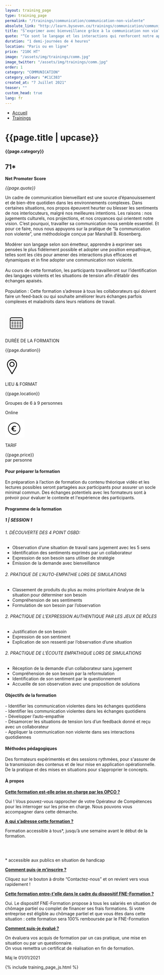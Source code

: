 ```yaml
---
layout: training_page
type: training_page
permalink: "/trainings/communication/communication-non-violente"
absolute_link: "http://learn.byseven.co/trainings/communication/communication-non-violente"
title: "S’exprimer avec bienveillance grâce à la communication non violente"
quote: "“Ce sont le langage et les interactions qui renforcent notre aptitude à donner avec bienveillance et à inspirer aux autres le désir d'en faire autant.” - Marshall B. Rosenberg"
duration: "1 demi-journées de 4 heures"
location: "Paris ou en ligne"
price: "210€ HT"
image: "/assets/img/trainings/comm.jpg"
image_twitter: "/assets/img/trainings/comm.jpg"
order: 1
category: "COMMUNICATION"
category_colour: "#C1C383"
created_at: "7 Juillet 2021"
teaser: ""
custom_head: true
lang: fr
---
```


<div class="trainings-breadcrumb">
  <nav aria-label="Breadcrumb" class="breadcrumb">
    <ul>
        <li><a href="/">Accueil</a></li>
        <li><a href="/trainings">Trainings</a></li>
    </ul>
  </nav>
</div>
<div class="training-page-main">
  <div class="training-page-main-banner">
    <div class="training-page-main-banner-left">
      <div>
        <h1 class="training-page-main-banner-left-title">{{page.title | upcase}}</h1>
        <div class='category-score'><h4 class="training-page-main-banner-left-category" style="background: {{page.category_colour}};">{{page.category}}</h4>
          <div class='net-promote-score'><h2>71<span>&#42;</span></h2>
          <p><strong>Net Promoter Score</strong></p>
          </div>
        </div>
        <p class="training-page-main-banner-left-quote"><em>{{page.quote}}</em></p>
      </div>
      <p class="training-page-main-banner-left-description">Un cadre de communication bienveillant est une source d’épanouissement et de bien-être quotidien dans les environnements complexes.  Dans certaines situations, nos propos épeuvent heurter ou blesser les sentiments de nos interlocuteurs, malgré nos meilleures intentions. Les raisons : nos jugements culturels, nos projections, et nos croyances qui orientent notre vision. C’est pourquoi, travailler sa communication nous semble essentiel. Et pour ce faire, nous nous appuyons sur la pratique de “la communication non violente”, une méthodologie conçue par Marshall B. Rosenberg.
      <br><br>Modérer son langage selon son émetteur, apprendre à exprimer ses pensées le plus fidèlement possible et adopter une position empathique, telles sont les clés pour amener des interactions  plus efficaces et dynamiques et in fine adopter une communication non violente.
      <br><br>Au cours de cette formation, les participants travailleront sur l’identification des langages violents et les situations de tension afin d’établir des échanges apaisés.
      <br><br><span>Population :</span> Cette formation s’adresse à tous les collaborateurs qui doivent faire un feed-back ou qui souhaite améliorer leurs échanges parfois complexes et maladroits dans leurs relations de travail.
      </p>
    </div>
    <div class="training-page-main-banner-right">
      <img src="{{page.image}}" alt="">
    </div>
  </div>
</div>
<div class="training-page-infos" style="background: {{page.category_colour}};">
  <div class="training-pages-infos-date">
    <img src="/assets/img/PICTO_DATE.png" alt="" class='training-page-picto'>
    <div class="traning-pages-info-text">
        <p>DURÉE DE LA FORMATION</p>
        <p>{{page.duration}}</p>
    </div>
  </div>
  <div class="training-pages-infos-place">
    <img src="/assets/img/PICTO_LIEU.png" alt="" class='training-page-picto'>
    <div class="traning-pages-info-text">
        <p>LIEU & FORMAT</p>
        <p>{{page.location}}</p>
        <p>Groupes de 6 à 9 personnes</p>
        <p>Online</p>
    </div>
  </div>
  <div class="training-pages-infos-price">
    <img src="/assets/img/PICTO_TARIFS.png" alt="" class='training-page-picto'>
    <div class="traning-pages-info-text">
        <p class="align">TARIF</p>
        <p>{{page.price}} <br>par personne</p>
    </div>
  </div>
</div>
<div class="training-page-main-description">
  <div class="training-page-main-description-left" >
    <h4 style="text-decoration-color: {{page.category_colour}};">Pour préparer la formation</h4>
    <p>En préparation à l’action de formation du contenu théorique vidéo et les lectures possibles seront partagées aux participants pour assurer un socle minimal commun. Des échanges potentiels avec les formateurs sont à prévoir pour évaluer le contexte et l'expérience des participants.</p>
    <h4 style="text-decoration-color: {{page.category_colour}};">Programme de la formation</h4>
    <h5 style="color: {{page.category_colour}};">1 | SESSION 1</h5>
    <h6>1. DÉCOUVERTE DES 4 POINT OSBD:</h6>
    <ul>
      <li>Observation d’une situation de travail  sans jugement avec les 5 sens</li>
      <li>Identification des sentiments exprimés par un collaborateur </li>
      <li>Expression de son besoin sans utiliser de stratégie</li>
      <li>Émission de la demande avec bienveillance</li>
    </ul>
    <h6>2. PRATIQUE DE L'AUTO-EMPATHIE LORS DE SIMULATIONS</h6>
    <ul>
      <li>Classement de  produits  du plus au moins prioritaire Analyse de la situation pour déterminer son besoin</li>
      <li>Compréhension de ses sentiments</li>
      <li>Formulation de son besoin par l’observation</li>
    </ul>
    <h6>2. PRACTIQUE DE L'EXPRESSION AUTHENTIQUE PAR LES JEUX DE RÔLES</h6>
    <ul>
      <li>Justification de son besoin</li>
      <li>Expression de son sentiment</li>
      <li>Explication de son ressenti par l’observation d’une situation</li>
    </ul>
    <h6>2. PRACTIQUE DE L'ÉCOUTE EMPATHIQUE LORS DE SIMULATIONS</h6>
    <ul>
      <li>Réception de la demande d’un collaborateur sans jugement</li>
      <li>Compréhension de son besoin par la reformulation</li>
      <li>Identification de son sentiment par le questionnement</li>
      <li>Accueille de son observation avec une proposition de solutions</li>
    </ul>
  </div>
  <div class="training-page-main-description-right etre_inspiré_et_inspirant" >
    <div>
      <h4 style="text-decoration-color: {{page.category_colour}};">Objectifs de la formation</h4>
      <p>
        - Identifier les communication violentes dans les échanges quotidiens<br>
        - Identifier les communication violentes dans les échanges quotidiens<br>
        - Développer l’auto-empathie<br>
        - Désamorcer les situations de tension lors d’un feedback donné et reçu  avec un collaborateur<br>
        - Appliquer la communication non violente dans ses interactions quotidiennes<br>
      </p>
      <h4 style="text-decoration-color: {{page.category_colour}};">Méthodes pédagogiques</h4>
      <p>
       Des formateurs expérimentés et des sessions rythmées, pour s'assurer de la transmission des contenus et de leur mise en application opérationnelle. De la pratique et des mises en situations pour s’approprier le concepts.
      </p>
      <h4 style="text-decoration-color: {{page.category_colour}};">À propos</h4>
      <div class="training-page-faq-element">
        <a class='training-page-faq-question-link' data-toggle="collapse" href="#collapse1" role="button" aria-expanded="false" aria-controls="collapse1" style="color: {{page.category_colour}};">
          <div class="training-page-faq-question flex-row-between-centered">
            <p><strong>Cette formation est-elle prise en charge par les OPCO ?</strong></p>
            <i class="fas fa-angle-down fa-2x"></i>
            <i class="fas fa-angle-up fa-2x hidden"></i>
          </div>
        </a>
        <div class="training-page-faq-answer collapse" id="collapse1">
          <p>Oui ! Vous pouvez-vous rapprocher de votre Opérateur de Compétences pour les interroger sur les prise en charge. Nous pouvons vous accompagner dans cette démarche.</p>
        </div>
      </div>
      <div class="training-page-faq-element">
        <a class='training-page-faq-question-link' data-toggle="collapse" href="#collapse2" role="button" aria-expanded="false" aria-controls="collapse2" style="color: {{page.category_colour}};">
          <div class="training-page-faq-question flex-row-between-centered">
            <p><strong>A qui s’adresse cette formation ?</strong></p>
            <i class="fas fa-angle-down fa-2x"></i>
            <i class="fas fa-angle-up fa-2x hidden"></i>
          </div>
        </a>
        <div class="training-page-faq-answer collapse" id="collapse2">
          <p>Formation accessible à tous*, jusqu’à une semaine avant le début de la formation.</p><br><br>
          <p> * accessible aux publics en situation de handicap</p>
        </div>
      </div>
      <div class="training-page-faq-element">
        <a class='training-page-faq-question-link' data-toggle="collapse" href="#collapse3" role="button" aria-expanded="false" aria-controls="collapse3" style="color: {{page.category_colour}};">
          <div class="training-page-faq-question flex-row-between-centered">
            <p><strong>Comment puis-je m’inscrire ?</strong></p>
            <i class="fas fa-angle-down fa-2x"></i>
            <i class="fas fa-angle-up fa-2x hidden"></i>
          </div>
        </a>
        <div class="training-page-faq-answer collapse" id="collapse3">
          <p>Cliquez sur le bouton à droite “Contactez-nous” et on revient vers vous rapidement !</p>
        </div>
      </div>
      <div class="training-page-faq-element">
        <a class='training-page-faq-question-link' data-toggle="collapse" href="#collapse4" role="button" aria-expanded="false" aria-controls="collapse4" style="color: {{page.category_colour}};">
          <div class="training-page-faq-question flex-row-between-centered">
            <p><strong>Cette formation entre-t'elle dans le cadre du dispositif FNE-Formation ?</strong></p>
            <i class="fas fa-angle-down fa-2x"></i>
            <i class="fas fa-angle-up fa-2x hidden"></i>
          </div>
        </a>
        <div class="training-page-faq-answer collapse" id="collapse4">
          <p>Oui. Le dispositif FNE-Formation propose à tous les salariés en situation de chômage partiel ou complet de financer ses frais formations. Si votre entreprise est éligible au chômage partiel et que vous êtes dans cette situation : cette formation sera 100% remboursée par le FNE-Formation</p>
        </div>
      </div>
      <div class="training-page-faq-element">
        <a class='training-page-faq-question-link' data-toggle="collapse" href="#collapse5" role="button" aria-expanded="false" aria-controls="collapse4" style="color: {{page.category_colour}};">
          <div class="training-page-faq-question flex-row-between-centered">
            <p><strong>Comment suis-je évalué ?</strong></p>
            <i class="fas fa-angle-down fa-2x"></i>
            <i class="fas fa-angle-up fa-2x hidden"></i>
          </div>
        </a>
        <div class="training-page-faq-answer collapse" id="collapse5">
          <p>On évaluera vos acquis de formation par un cas pratique, une mise en situation ou par un questionnaire.<br>
          On vous remettra un certificat de réalisation en fin de formation.</p>
        </div>
      </div>
      <div class="training-additional-info">
        <p>Màj le 01/01/2021</p>
      </div>
    </div>
    </div>
  </div>
</div>

{% include training_page_js.html %}


